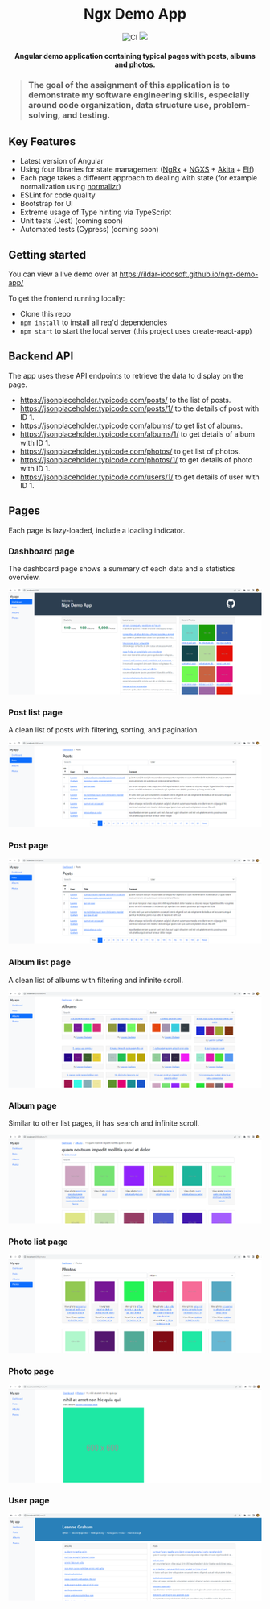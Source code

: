 <h1 align="center">Ngx Demo App</h1>

<p align="center">
  <img alt="CI" src="https://github.com/ildar-icoosoft/ngx-demo-app/workflows/CI/badge.svg">

  <a href="https://codecov.io/gh/ildar-icoosoft/ngx-demo-app">
    <img src="https://codecov.io/gh/ildar-icoosoft/ngx-demo-app/branch/master/graph/badge.svg?token=PWWEME2J5G"/>
  </a>
</p>

<h4 align="center">Angular demo application containing typical pages with posts, albums and photos.</h4>

> ### The goal of the assignment of this application is to demonstrate my software engineering skills, especially around code organization, data structure use, problem-solving, and testing.

## Key Features

- Latest version of Angular
- Using four libraries for state management ([NgRx](https://ngrx.io/docs) + [NGXS](https://ngxs.io/) + [Akita](https://opensource.salesforce.com/akita/docs/store) + [Elf](https://ngneat.github.io/elf/))
- Each page takes a different approach to dealing with state (for example normalization using [normalizr](https://github.com/paularmstrong/normalizr))
- ESLint for code quality
- Bootstrap for UI
- Extreme usage of Type hinting via TypeScript
- Unit tests (Jest) (coming soon)
- Automated tests (Cypress) (coming soon)

## Getting started

You can view a live demo over at https://ildar-icoosoft.github.io/ngx-demo-app/

To get the frontend running locally:

- Clone this repo
- `npm install` to install all req'd dependencies
- `npm start` to start the local server (this project uses create-react-app)

## Backend API

The app uses these API endpoints to retrieve the data to display on the page.

- https://jsonplaceholder.typicode.com/posts/ to the list of posts.
- https://jsonplaceholder.typicode.com/posts/1/ to the details of post with ID 1.
- https://jsonplaceholder.typicode.com/albums/ to get list of albums.
- https://jsonplaceholder.typicode.com/albums/1/ to get details of album with ID 1.
- https://jsonplaceholder.typicode.com/photos/ to get list of photos.
- https://jsonplaceholder.typicode.com/photos/1/ to get details of photo with ID 1.
- https://jsonplaceholder.typicode.com/users/1/ to get details of user with ID 1.

## Pages

Each page is lazy-loaded, include a loading indicator.

### Dashboard page

The dashboard page shows a summary of each data and a statistics overview.

![screenshot](https://raw.githubusercontent.com/ildar-icoosoft/ngx-demo-app/master/src/assets/screenshots/dashboard.png)

### Post list page

A clean list of posts with filtering, sorting, and pagination.

![screenshot](https://raw.githubusercontent.com/ildar-icoosoft/ngx-demo-app/master/src/assets/screenshots/post-list.png)

### Post page

![screenshot](https://raw.githubusercontent.com/ildar-icoosoft/ngx-demo-app/master/src/assets/screenshots/post-list.png)

### Album list page

A clean list of albums with filtering and infinite scroll.

![screenshot](https://raw.githubusercontent.com/ildar-icoosoft/ngx-demo-app/master/src/assets/screenshots/album-list.png)

### Album page

Similar to other list pages, it has search and infinite scroll.

![screenshot](https://raw.githubusercontent.com/ildar-icoosoft/ngx-demo-app/master/src/assets/screenshots/album.png)

### Photo list page

![screenshot](https://raw.githubusercontent.com/ildar-icoosoft/ngx-demo-app/master/src/assets/screenshots/photo-list.png)

### Photo page

![screenshot](https://raw.githubusercontent.com/ildar-icoosoft/ngx-demo-app/master/src/assets/screenshots/photo.png)

### User page

![screenshot](https://raw.githubusercontent.com/ildar-icoosoft/ngx-demo-app/master/src/assets/screenshots/user.png)
